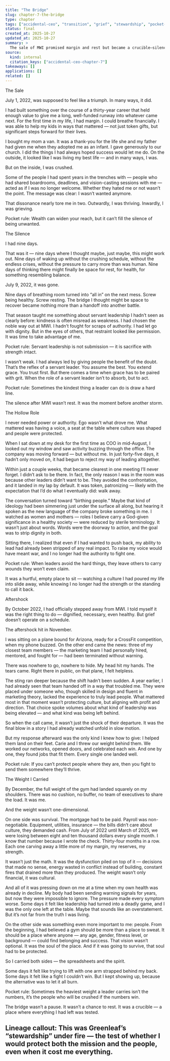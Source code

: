 ```yaml
---
title: "The Bridge"
slug: chapter-7-the-bridge
type: chapter
tags: ["accidental-ceo", "transition", "grief", "stewardship", "pocket-rules"]
status: final
created_at: 2025-10-27
updated_at: 2025-10-27
summary: >
  The sale of MWI promised margin and rest but became a crucible—silence, a hollow COO role, aftershocks, and the full weight of MWB—testing stewardship, dignity, and resolve.
source:
  kind: internal
  citation_keys: ["accidental-ceo-chapter-7"]
takeaways: []
applications: []
related: []
---
```


The Sale

July 1, 2022, was supposed to feel like a triumph. In many ways, it did.

I had built something over the course of a thirty-year career that held enough value to give me a long, well-funded runway into whatever came next. For the first time in my life, I had margin. I could breathe financially. I was able to help my kids in ways that mattered — not just token gifts, but significant steps forward for their lives.

I bought my mom a van. It was a thank-you for the life she and my father had given me when they adopted me as an infant. I gave generously to our church. I did the things I had always hoped success would let me do. On the outside, it looked like I was living my best life — and in many ways, I was.

But on the inside, I was crushed.

Some of the people I had spent years in the trenches with — people who had shared boardrooms, deadlines, and vision-casting sessions with me — acted as if I was no longer welcome. Whether they hated me or not wasn’t the point. The message was clear: I wasn’t wanted anymore.

That dissonance nearly tore me in two. Outwardly, I was thriving. Inwardly, I was grieving.

Pocket rule: Wealth can widen your reach, but it can’t fill the silence of being unwanted.

The Silence

I had nine days.

That was it — nine days where I thought maybe, just maybe, this might work out. Nine days of waking up without the crushing schedule, without the endless crises, without the pressure to carry more than was human. Nine days of thinking there might finally be space for rest, for health, for something resembling balance.

July 9, 2022, it was gone.

Nine days of breathing room turned into “all in” on the next mess. Screw being healthy. Screw resting. The bridge I thought might be space to recover became nothing more than a handoff into another battle.

That season taught me something about servant leadership I hadn’t seen as clearly before: kindness is often misread as weakness. I had chosen the noble way out at MWI. I hadn’t fought for scraps of authority. I had let go with dignity. But in the eyes of others, that restraint looked like permission. It was time to take advantage of me.

Pocket rule: Servant leadership is not submission — it is sacrifice with strength intact.

I wasn’t weak. I had always led by giving people the benefit of the doubt. That’s the reflex of a servant leader. You assume the best. You extend grace. You trust first. But there comes a time when grace has to be paired with grit. When the role of a servant leader isn’t to absorb, but to act.

Pocket rule: Sometimes the kindest thing a leader can do is draw a hard line.

The silence after MWI wasn’t rest. It was the moment before another storm.

The Hollow Role

I never needed power or authority. Ego wasn’t what drove me. What mattered was having a voice, a seat at the table where culture was shaped and people were protected.

When I sat down at my desk for the first time as COO in mid-August, I looked out my window and saw activity buzzing through the office. The company was moving forward — but without me. In just forty-five days, it hadn’t only moved on, it had begun to reject my way of leading altogether.

Within just a couple weeks, that became clearest in one meeting I’ll never forget. I didn’t ask to be there. In fact, the only reason I was in the room was because other leaders didn’t want to be. They avoided the confrontation, and it landed in my lap by default. It was token, patronizing — likely with the expectation that I’d do what I eventually did: walk away.

The conversation turned toward “birthing people.” Maybe that kind of ideology had been simmering just under the surface all along, but hearing it spoken as the new language of the company broke something in me. I watched as women and mothers — roles I believe carry a God-given significance in a healthy society — were reduced by sterile terminology. It wasn’t just about words. Words were the doorway to action, and the goal was to strip dignity in both.

Sitting there, I realized that even if I had wanted to push back, my ability to lead had already been stripped of any real impact. To raise my voice would have meant war, and I no longer had the authority to fight one.

Pocket rule: When leaders avoid the hard things, they leave others to carry wounds they won’t even claim.

It was a hurtful, empty place to sit — watching a culture I had poured my life into slide away, while knowing I no longer had the strength or the standing to call it back.

Aftershock

By October 2022, I had officially stepped away from MWI. I told myself it was the right thing to do — dignified, necessary, even healthy. But grief doesn’t operate on a schedule.

The aftershock hit in November.

I was sitting on a plane bound for Arizona, ready for a CrossFit competition, when my phone buzzed. On the other end came the news: three of my closest team members — the marketing team I had personally hired, mentored, and fought for — had been terminated without warning.

There was nowhere to go, nowhere to hide. My head hit my hands. The tears came. Right there in public, on that plane, I felt helpless.

The sting ran deeper because the shift hadn’t been sudden. A year earlier, I had already seen that team handed off in a way that troubled me. They were placed under someone who, though skilled in design and fluent in marketing theory, lacked the experience to truly lead people. What mattered most in that moment wasn’t protecting culture, but aligning with profit and direction. That choice spoke volumes about what kind of leadership was being elevated — and what kind was being left behind.

So when the call came, it wasn’t just the shock of their departure. It was the final blow in a story I had already watched unfold in slow motion.

But my response afterward was the only kind I knew how to give: I helped them land on their feet. Carie and I threw our weight behind them. We worked our networks, opened doors, and celebrated each win. And one by one, they found jobs that fit them. Every single one landed well.

Pocket rule: If you can’t protect people where they are, then you fight to send them somewhere they’ll thrive.

The Weight I Carried

By December, the full weight of the gym had landed squarely on my shoulders. There was no cushion, no buffer, no team of executives to share the load. It was me.

And the weight wasn’t one-dimensional.

On one side was survival. The mortgage had to be paid. Payroll was non-negotiable. Equipment, utilities, insurance — the bills didn’t care about culture, they demanded cash. From July of 2022 until March of 2025, we were losing between eight and ten thousand dollars every single month. I know that number because I wrote the check. Thirty-four months in a row. Each one carving away a little more of my margin, my reserves, my strength.

It wasn’t just the math. It was the dysfunction piled on top of it — decisions that made no sense, energy wasted in conflict instead of building, constant fires that drained more than they produced. The weight wasn’t only financial, it was cultural.

And all of it was pressing down on me at a time when my own health was already in decline. My body had been sending warning signals for years, but now they were impossible to ignore. The pressure made every symptom worse. Some days it felt like leadership had turned into a deadly game, and I was the only one left at the table. Maybe that sounds like an overstatement. But it’s not far from the truth I was living.

On the other side was something even more important to me: people. From the beginning, I had believed a gym should be more than a place to sweat. It should be a place where anyone — any age, gender, fitness level, or background — could find belonging and success. That vision wasn’t optional. It was the soul of the place. And if it was going to survive, that soul had to be protected.

So I carried both sides — the spreadsheets and the spirit.

Some days it felt like trying to lift with one arm strapped behind my back. Some days it felt like a fight I couldn’t win. But I kept showing up, because the alternative was to let it all burn.

Pocket rule: Sometimes the heaviest weight a leader carries isn’t the numbers, it’s the people who will be crushed if the numbers win.

The bridge wasn’t a pause. It wasn’t a chance to rest. It was a crucible — a place where everything I had left was tested.

Lineage callout: This was Greenleaf’s “stewardship” under fire — the test of whether I would protect both the mission and the people, even when it cost me everything.
---
